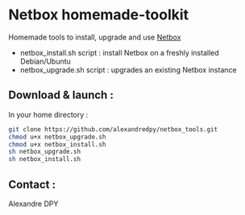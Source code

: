 # Netbox homemade-toolkit
Homemade tools to install, upgrade and use [Netbox](https://github.com/netbox-community/netbox)

- netbox_install.sh script : install Netbox on a freshly installed Debian/Ubuntu
- netbox_upgrade.sh script : upgrades an existing Netbox instance

## Download & launch : 
In your home directory :
```bash
git clone https://github.com/alexandredpy/netbox_tools.git
chmod u+x netbox_upgrade.sh
chmod u+x netbox_install.sh
sh netbox_upgrade.sh
sh netbox_install.sh
```

## Contact :
Alexandre DPY
